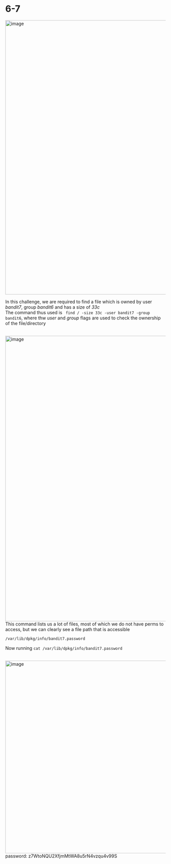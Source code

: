 # 6-7 


<img width="863" alt="image" src="https://github.com/Chalhotra/git-exercises-writeups/assets/135652026/39524e59-b954-4b69-bb4d-234bf1283962">


<br>



In this challenge, we are required to find a file which is owned by user *bandit7*, group *bandit6*  and has a size of *33c* <br>
The command thus used is ``` find / -size 33c -user bandit7 -group bandit6```, where thw *user* and *group* flags are used to check the ownership of the file/directory


<br>
<img width="898" alt="image" src="https://github.com/Chalhotra/git-exercises-writeups/assets/135652026/dbc547ea-6d5a-4158-a607-b3d24bf34eaf">

<br>
This command lists us a lot of files, most of which we do not have perms to access, but we can clearly see a file path that is accessible

```
/var/lib/dpkg/info/bandit7.password

```

Now running ``` cat /var/lib/dpkg/info/bandit7.password ```

<br>
<img width="606" alt="image" src="https://github.com/Chalhotra/git-exercises-writeups/assets/135652026/eb38ee3c-75ef-4767-97fd-ec5a25ba6e69">
<br>
password: z7WtoNQU2XfjmMtWA8u5rN4vzqu4v99S
